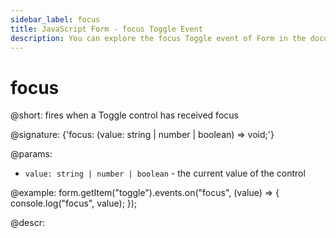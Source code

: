 ```yaml
---
sidebar_label: focus
title: JavaScript Form - focus Toggle Event 
description: You can explore the focus Toggle event of Form in the documentation of the DHTMLX JavaScript UI library. Browse developer guides and API reference, try out code examples and live demos, and download a free 30-day evaluation version of DHTMLX Suite.
---
```


# focus

@short: fires when a Toggle control has received focus

@signature: {'focus: (value: string | number | boolean) => void;'}

@params:
- `value: string | number | boolean` - the current value of the control

@example:
form.getItem("toggle").events.on("focus", (value) => {
    console.log("focus", value);
});

@descr:

